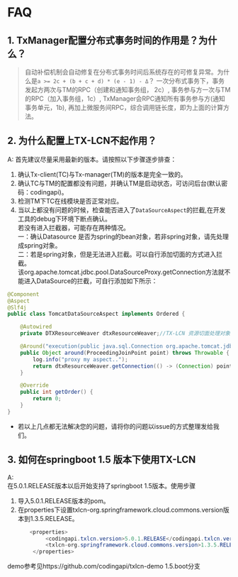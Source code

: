 # FAQ

## 1. TxManager配置分布式事务时间的作用是？为什么？
> 自动补偿机制会自动修复在分布式事务时间后系统存在的可修复异常。为什么是`a >= 2c + (b + c + d) * (e - 1) - Δ`？
一次分布式事务下，事务发起方两次与TM的RPC（创建和通知事务组， 2c）, 事务参与方一次与TM的RPC（加入事务组，1c）, TxManager会RPC通知所有事务参与方(通知事务单元，1b),
再加上微服务间RPC，综合调用链长度，即为上面的计算方法。

## 2. 为什么配置上TX-LCN不起作用？

A:
 首先建议尽量采用最新的版本。请按照以下步骤逐步排查：
 1. 确认Tx-client(TC)与Tx-manager(TM)的版本是完全一致的。
 2. 确认TC与TM的配置都没有问题，并确认TM是启动状态，可访问后台(默认密码：codingapi)。
 3. 检测TM下TC在线模块是否正常对应。
 4. 当以上都没有问题的时候，检查能否进入了`DataSourceAspect`的拦截,在开发工具的debug下环境下断点确认。   
    若没有进入拦截器，可能存在两种情况。   
    一：确认Datasource 是否为spring的bean对象，若非spring对象，请先处理成spring对象。    
    二：若是spring对象，但是无法进入拦截。可以自行添加切面的方式进入拦截。    
    该org.apache.tomcat.jdbc.pool.DataSourceProxy.getConnection方法就不能进入DataSource的拦截，可自行添加如下所示：    
```java
@Component
@Aspect
@Slf4j
public class TomcatDataSourceAspect implements Ordered {

    @Autowired
    private DTXResourceWeaver dtxResourceWeaver;//TX-LCN 资源切面处理对象

    @Around("execution(public java.sql.Connection org.apache.tomcat.jdbc.pool.DataSourceProxy.getConnection(..) )")
    public Object around(ProceedingJoinPoint point) throws Throwable {
        log.info("proxy my aspect..");
        return dtxResourceWeaver.getConnection(() -> (Connection) point.proceed());
    }

    @Override
    public int getOrder() {
        return 0;
    }
}

```

* 若以上几点都无法解决您的问题，请将你的问题以issue的方式整理发给我们。

## 3. 如何在springboot 1.5 版本下使用TX-LCN

A:   
在5.0.1.RELEASE版本以后开始支持了springboot 1.5版本。使用步骤    
1. 导入5.0.1.RELEASE版本的pom。
2. 在properties下设置txlcn-org.springframework.cloud.commons.version版本到1.3.5.RELEASE。 
```java
       <properties>
            <codingapi.txlcn.version>5.0.1.RELEASE</codingapi.txlcn.version>   
            <txlcn-org.springframework.cloud.commons.version>1.3.5.RELEASE</txlcn-org.springframework.cloud.commons.version>
        </properties>
```

demo参考见https://github.com/codingapi/txlcn-demo 1.5.boot分支

 
             